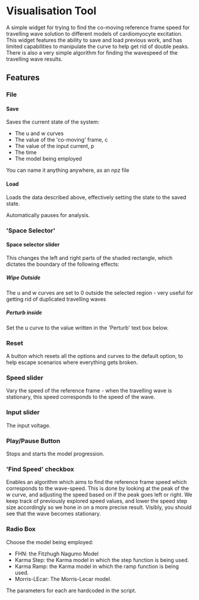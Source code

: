 # Visualisation Tool

A simple widget for trying to find the co-moving reference frame speed for travelling wave solution to different models of cardiomyocyte excitation. This widget features the ability to save and load previous work, and has limited capabilities to manipulate the curve to help get rid of double peaks. There is also a very simple algorithm for finding the wavespeed of the travelling wave results.

## Features

### File

#### Save
Saves the current state of the system:
- The u and w curves
- The value of the 'co-moving' frame, c
- The value of the input current, p
- The time
- The model being employed

You can name it anything anywhere, as an npz file

#### Load
Loads the data described above, effectively setting the state to the saved state.

Automatically pauses for analysis.

### 'Space Selector'

#### Space selector slider
This changes the left and right parts of the shaded rectangle, which dictates the boundary of the following effects:

##### Wipe Outside
The u and w curves are set to 0 outside the selected region - very useful for getting rid of duplicated travelling waves

##### Perturb inside
Set the u curve to the value written in the 'Perturb' text box below.

### Reset
A button which resets all the options and curves to the default option, to help escape scenarios where everything gets broken.

### Speed slider
Vary the speed of the reference frame - when the travelling wave is stationary, this speed corresponds to the speed of the wave.

### Input slider
The input voltage. 

### Play/Pause Button
Stops and starts the model progression.


### 'Find Speed' checkbox
Enables an algorithm which aims to find the reference frame speed which corresponds to the wave-speed. This is done by looking at the peak of the w curve, and adjusting the speed based on if the peak goes left or right. We keep track of previously explored speed values, and lower the speed step size accordingly so we hone in on a more precise result. Visibly, you should see that the wave becomes stationary.

### Radio Box
Choose the model being employed:
- FHN: the Fitzhugh Nagumo Model
- Karma Step: the Karma model in which the step function is being used.
- Karma Ramp: the Karma model in which the ramp function is being used.
- Morris-LEcar: The Morris-Lecar model.

The parameters for each are hardcoded in the script.




